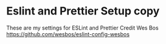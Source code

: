 # Eslint and Prettier Setup copy
These are my settings for ESLint and Prettier
Credit Wes Bos https://github.com/wesbos/eslint-config-wesbos
